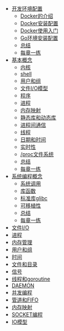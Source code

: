 * [开发环境配置](01.0.md)
  * [Docker的介绍](01.1.md)
  * [Docker安装配置](01.2.md)
  * [Docker使用入门](01.3.md)
  * [Go环境安装配置](01.4.md)
  * [总结](01.5.md)
  * [每章一练](01.6.md)
* [基本概念](02.0.md)
  * [内核]()
  * [shell]()
  * [用户和组]()
  * [文件I/O模型]()
  * [程序]()
  * [进程]()
  * [内存映射]()
  * [静态库和动态库]()
  * [进程间通信]()
  * [线程]()
  * [日期和时间]()
  * [实时性]()
  * [/proc文件系统]()
  * [总结]()
  * [每章一练]()
* [系统编程概念]()
  * [系统调用]()
  * [库函数]()
  * [标准库glibc]()
  * [可移植性]()
  * [总结]()
  * [每章一练]()
* [文件I/O]()
* [进程]()
* [内存管理]()
* [用户和组]()
* [时间]()
* [文件和目录]()
* [信号]()
* [线程和goroutine]()
* [DAEMON]()
* [并发编程]()
* [管道和FIFO]()
* [内存映射]()
* [SOCKET编程]()
* [IO模型]()
  